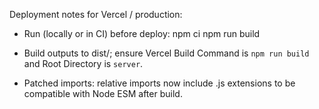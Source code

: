 Deployment notes for Vercel / production:

- Run (locally or in CI) before deploy:
  npm ci
  npm run build

- Build outputs to dist/; ensure Vercel Build Command is `npm run build` and Root Directory is `server`.
- Patched imports: relative imports now include .js extensions to be compatible with Node ESM after build.
